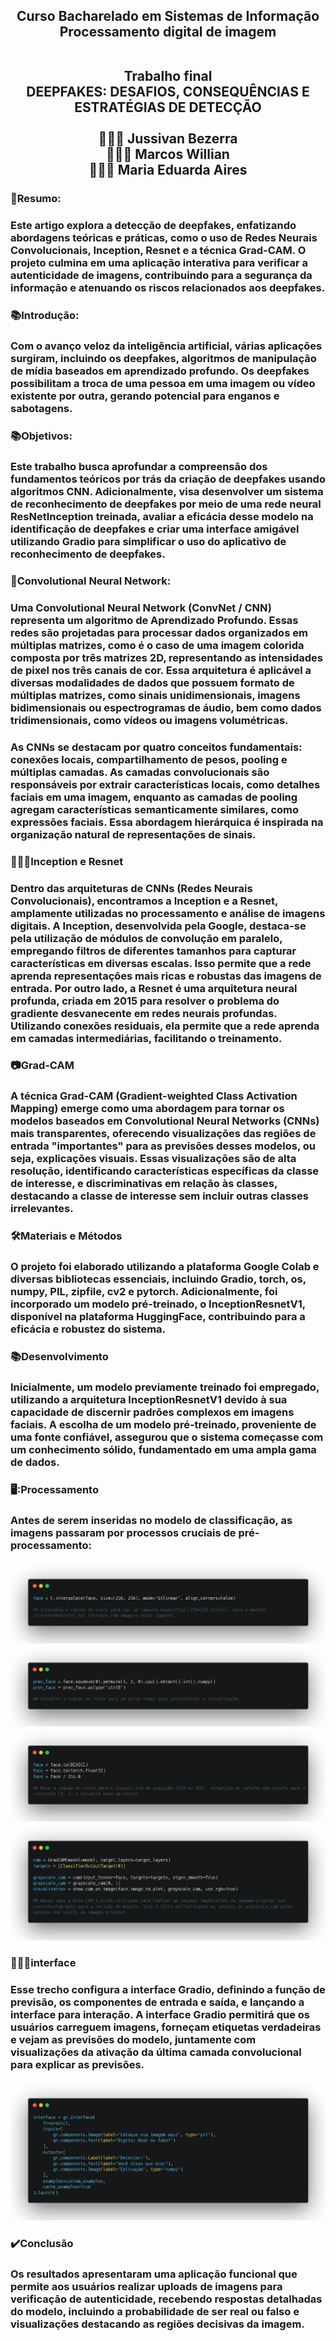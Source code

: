 <div align = "center">
<h2> Curso Bacharelado em Sistemas de Informação
<br>Processamento digital de imagem 
  
<br>Trabalho final
<br> DEEPFAKES:
DESAFIOS, CONSEQUÊNCIAS E ESTRATÉGIAS DE DETECÇÃO
<br> 
<br> 👨🏽‍💻 Jussivan Bezerra
<br> 👨🏽‍💻 Marcos Willian
<br> 👩🏻‍💻 Maria Eduarda Aires
</div>


### 📄Resumo:
### Este artigo explora a detecção de deepfakes, enfatizando abordagens teóricas e práticas, como o uso de Redes Neurais Convolucionais, Inception, Resnet e a técnica Grad-CAM. O projeto culmina em uma aplicação interativa para verificar a autenticidade de imagens, contribuindo para a segurança da informação e atenuando os riscos relacionados aos deepfakes.


### 📚Introdução:
### Com o avanço veloz da inteligência artificial, várias aplicações surgiram, incluindo os deepfakes, algoritmos de manipulação de mídia baseados em aprendizado profundo. Os deepfakes possibilitam a troca de uma pessoa em uma imagem ou vídeo existente por outra, gerando potencial para enganos e sabotagens.


### 📚Objetivos:
### Este trabalho busca aprofundar a compreensão dos fundamentos teóricos por trás da criação de deepfakes usando algoritmos CNN. Adicionalmente, visa desenvolver um sistema de reconhecimento de deepfakes por meio de uma rede neural ResNetInception treinada, avaliar a eficácia desse modelo na identificação de deepfakes e criar uma interface amigável utilizando Gradio para simplificar o uso do aplicativo de reconhecimento de deepfakes.


### 🧠Convolutional Neural Network:
### Uma Convolutional Neural Network (ConvNet / CNN) representa um algoritmo de Aprendizado Profundo. Essas redes são projetadas para processar dados organizados em múltiplas matrizes, como é o caso de uma imagem colorida composta por três matrizes 2D, representando as intensidades de pixel nos três canais de cor. Essa arquitetura é aplicável a diversas modalidades de dados que possuem formato de múltiplas matrizes, como sinais unidimensionais, imagens bidimensionais ou espectrogramas de áudio, bem como dados tridimensionais, como vídeos ou imagens volumétricas.

### As CNNs se destacam por quatro conceitos fundamentais: conexões locais, compartilhamento de pesos, pooling e múltiplas camadas. As camadas convolucionais são responsáveis por extrair características locais, como detalhes faciais em uma imagem, enquanto as camadas de pooling agregam características semanticamente similares, como expressões faciais. Essa abordagem hierárquica é inspirada na organização natural de representações de sinais.


### 👩🏻‍💻Inception e Resnet
### Dentro das arquiteturas de CNNs (Redes Neurais Convolucionais), encontramos a Inception e a Resnet, amplamente utilizadas no processamento e análise de imagens digitais. A Inception, desenvolvida pela Google, destaca-se pela utilização de módulos de convolução em paralelo, empregando filtros de diferentes tamanhos para capturar características em diversas escalas. Isso permite que a rede aprenda representações mais ricas e robustas das imagens de entrada. Por outro lado, a Resnet é uma arquitetura neural profunda, criada em 2015 para resolver o problema do gradiente desvanecente em redes neurais profundas. Utilizando conexões residuais, ela permite que a rede aprenda em camadas intermediárias, facilitando o treinamento.


### 📷Grad-CAM
### A técnica Grad-CAM (Gradient-weighted Class Activation Mapping) emerge como uma abordagem para tornar os modelos baseados em Convolutional Neural Networks (CNNs) mais transparentes, oferecendo visualizações das regiões de entrada "importantes" para as previsões desses modelos, ou seja, explicações visuais. Essas visualizações são de alta resolução, identificando características específicas da classe de interesse, e discriminativas em relação às classes, destacando a classe de interesse sem incluir outras classes irrelevantes.


### 🛠Materiais e Métodos
### O projeto foi elaborado utilizando a plataforma Google Colab e diversas bibliotecas essenciais, incluindo Gradio, torch, os, numpy, PIL, zipfile, cv2 e pytorch. Adicionalmente, foi incorporado um modelo pré-treinado, o InceptionResnetV1, disponível na plataforma HuggingFace, contribuindo para a eficácia e robustez do sistema.


### 📚Desenvolvimento
### Inicialmente, um modelo previamente treinado foi empregado, utilizando a arquitetura InceptionResnetV1 devido à sua capacidade de discernir padrões complexos em imagens faciais. A escolha de um modelo pré-treinado, proveniente de uma fonte confiável, assegurou que o sistema começasse com um conhecimento sólido, fundamentado em uma ampla gama de dados.


### 🖥️:Processamento
### Antes de serem inseridas no modelo de classificação, as imagens passaram por processos cruciais de pré-processamento:

<div align = "center">
<img src="https://github.com/marizzxxxx/PDI-IFFAKE/blob/main/assets/1.png?raw=true">
</div>

<div align = "center">
<img src="https://github.com/marizzxxxx/PDI-IFFAKE/blob/main/assets/2.png?raw=true">
</div>

<div align = "center">
<img src="https://github.com/marizzxxxx/PDI-IFFAKE/blob/main/assets/3.png?raw=true">
</div>

<div align = "center">
<img src="https://github.com/marizzxxxx/PDI-IFFAKE/blob/main/assets/4.png?raw=true">
</div>

### 👩🏻‍💻interface
### Esse trecho configura a interface Gradio, definindo a função de previsão, os componentes de entrada e saída, e lançando a interface para interação. A interface Gradio permitirá que os usuários carreguem imagens, forneçam etiquetas verdadeiras e vejam as previsões do modelo, juntamente com visualizações da ativação da última camada convolucional para explicar as previsões.

<div align = "center">
<img src="https://github.com/marizzxxxx/PDI-IFFAKE/blob/main/assets/carbon%20(2).png?raw=true">
</div>

### ✔️Conclusão
### Os resultados apresentaram uma aplicação funcional que permite aos usuários realizar uploads de imagens para verificação de autenticidade, recebendo respostas detalhadas do modelo, incluindo a probabilidade de ser real ou falso e visualizações destacando as regiões decisivas da imagem.

